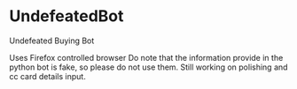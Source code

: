 # UndefeatedBot
Undefeated Buying Bot

Uses Firefox controlled browser
Do note that the information provide in the python bot is fake, so please do not use them.
Still working on polishing and cc card details input.
